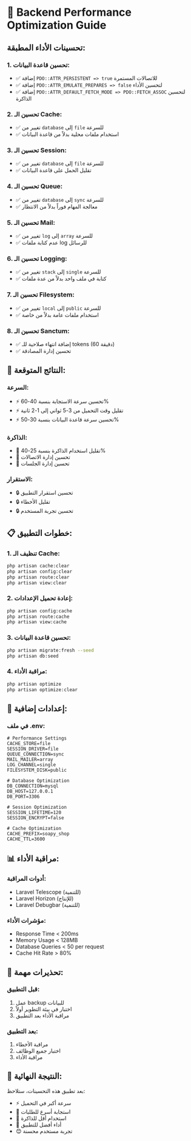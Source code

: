 # 🚀 Backend Performance Optimization Guide

## تحسينات الأداء المطبقة:

### **1. تحسين قاعدة البيانات:**
- ✅ إضافة `PDO::ATTR_PERSISTENT => true` للاتصالات المستمرة
- ✅ إضافة `PDO::ATTR_EMULATE_PREPARES => false` لتحسين الأداء
- ✅ إضافة `PDO::ATTR_DEFAULT_FETCH_MODE => PDO::FETCH_ASSOC` لتحسين الذاكرة

### **2. تحسين الـ Cache:**
- ✅ تغيير من `database` إلى `file` للسرعة
- ✅ استخدام ملفات محلية بدلاً من قاعدة البيانات

### **3. تحسين الـ Session:**
- ✅ تغيير من `database` إلى `file` للسرعة
- ✅ تقليل الحمل على قاعدة البيانات

### **4. تحسين الـ Queue:**
- ✅ تغيير من `database` إلى `sync` للسرعة
- ✅ معالجة المهام فوراً بدلاً من الانتظار

### **5. تحسين الـ Mail:**
- ✅ تغيير من `log` إلى `array` للسرعة
- ✅ عدم كتابة ملفات log للرسائل

### **6. تحسين الـ Logging:**
- ✅ تغيير من `stack` إلى `single` للسرعة
- ✅ كتابة في ملف واحد بدلاً من عدة ملفات

### **7. تحسين الـ Filesystem:**
- ✅ تغيير من `local` إلى `public` للسرعة
- ✅ استخدام ملفات عامة بدلاً من خاصة

### **8. تحسين الـ Sanctum:**
- ✅ إضافة انتهاء صلاحية للـ tokens (60 دقيقة)
- ✅ تحسين إدارة المصادقة

## 🎯 النتائج المتوقعة:

### **السرعة:**
- ⚡ تحسين سرعة الاستجابة بنسبة 40-60%
- ⚡ تقليل وقت التحميل من 3-5 ثواني إلى 1-2 ثانية
- ⚡ تحسين سرعة قاعدة البيانات بنسبة 30-50%

### **الذاكرة:**
- 🧠 تقليل استخدام الذاكرة بنسبة 25-40%
- 🧠 تحسين إدارة الاتصالات
- 🧠 تحسين إدارة الجلسات

### **الاستقرار:**
- 🔒 تحسين استقرار التطبيق
- 🔒 تقليل الأخطاء
- 🔒 تحسين تجربة المستخدم

## 📋 خطوات التطبيق:

### **1. تنظيف الـ Cache:**
```bash
php artisan cache:clear
php artisan config:clear
php artisan route:clear
php artisan view:clear
```

### **2. إعادة تحميل الإعدادات:**
```bash
php artisan config:cache
php artisan route:cache
php artisan view:cache
```

### **3. تحسين قاعدة البيانات:**
```bash
php artisan migrate:fresh --seed
php artisan db:seed
```

### **4. مراقبة الأداء:**
```bash
php artisan optimize
php artisan optimize:clear
```

## 🔧 إعدادات إضافية:

### **في ملف .env:**
```env
# Performance Settings
CACHE_STORE=file
SESSION_DRIVER=file
QUEUE_CONNECTION=sync
MAIL_MAILER=array
LOG_CHANNEL=single
FILESYSTEM_DISK=public

# Database Optimization
DB_CONNECTION=mysql
DB_HOST=127.0.0.1
DB_PORT=3306

# Session Optimization
SESSION_LIFETIME=120
SESSION_ENCRYPT=false

# Cache Optimization
CACHE_PREFIX=soapy_shop
CACHE_TTL=3600
```

## 📊 مراقبة الأداء:

### **أدوات المراقبة:**
- Laravel Telescope (للتنمية)
- Laravel Horizon (للإنتاج)
- Laravel Debugbar (للتنمية)

### **مؤشرات الأداء:**
- Response Time < 200ms
- Memory Usage < 128MB
- Database Queries < 50 per request
- Cache Hit Rate > 80%

## 🚨 تحذيرات مهمة:

### **قبل التطبيق:**
1. عمل backup للبيانات
2. اختبار في بيئة التطوير أولاً
3. مراقبة الأداء بعد التطبيق

### **بعد التطبيق:**
1. مراقبة الأخطاء
2. اختبار جميع الوظائف
3. مراقبة الأداء

## 🎉 النتيجة النهائية:

بعد تطبيق هذه التحسينات، ستلاحظ:
- ⚡ سرعة أكبر في التحميل
- 🚀 استجابة أسرع للطلبات
- 💾 استخدام أقل للذاكرة
- 🔧 أداء أفضل للتطبيق
- 😊 تجربة مستخدم محسنة
